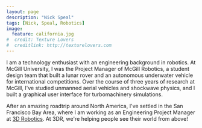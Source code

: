```yaml
---
layout: page
description: "Nick Speal"
tags: [Nick, Speal, Robotics]
image:
  feature: california.jpg
#  credit: Texture Lovers
#  creditlink: http://texturelovers.com
---
```



I am a technology enthusiast with an engineering background in robotics. At McGill University, I was the Project Manager of McGill Robotics, a student design team that built a lunar rover and an autonomous underwater vehicle for international competitions. Over the course of three years of research at McGill, I've studied unmanned aerial vehicles and shockwave physics, and I built a graphical user interface for turbomachinery simulations.

After an amazing roadtrip around North America, I've settled in the San Francisco Bay Area, where I am working as an Engineering Project Manager at [3D Robotics](http://www.3drobotics.com). At 3DR, we're helping people see their world from above!
